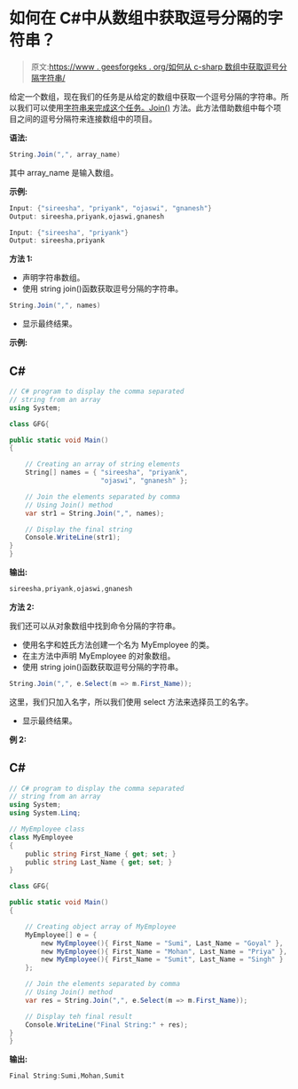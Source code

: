 # 如何在 C#中从数组中获取逗号分隔的字符串？

> 原文:[https://www . geesforgeks . org/如何从 c-sharp 数组中获取逗号分隔字符串/](https://www.geeksforgeeks.org/how-to-get-a-comma-separated-string-from-an-array-in-c-sharp/)

给定一个数组，现在我们的任务是从给定的数组中获取一个逗号分隔的字符串。所以我们可以使用[字符串来完成这个任务。Join()](https://www.geeksforgeeks.org/c-sharp-join-method-set-1/) 方法。此方法借助数组中每个项目之间的逗号分隔符来连接数组中的项目。

**语法:**

```cs
String.Join(",", array_name)
```

其中 array_name 是输入数组。

**示例:**

```cs
Input: {"sireesha", "priyank", "ojaswi", "gnanesh"}
Output: sireesha,priyank,ojaswi,gnanesh

Input: {"sireesha", "priyank"}
Output: sireesha,priyank
```

**方法 1:**

*   声明字符串数组。
*   使用 string join()函数获取逗号分隔的字符串。

```cs
String.Join(",", names)
```

*   显示最终结果。

**示例:**

## C#

```cs
// C# program to display the comma separated
// string from an array 
using System;

class GFG{

public static void Main()
{

    // Creating an array of string elements
    String[] names = { "sireesha", "priyank", 
                       "ojaswi", "gnanesh" };

    // Join the elements separated by comma
    // Using Join() method
    var str1 = String.Join(",", names);

    // Display the final string
    Console.WriteLine(str1);
}
}
```

**输出:**

```cs
sireesha,priyank,ojaswi,gnanesh
```

**方法 2:**

我们还可以从对象数组中找到命令分隔的字符串。

*   使用名字和姓氏方法创建一个名为 MyEmployee 的类。
*   在主方法中声明 MyEmployee 的对象数组。
*   使用 string join()函数获取逗号分隔的字符串。

```cs
String.Join(",", e.Select(m => m.First_Name));
```

这里，我们只加入名字，所以我们使用 select 方法来选择员工的名字。

*   显示最终结果。

**例 2:**

## C#

```cs
// C# program to display the comma separated
// string from an array 
using System;
using System.Linq;

// MyEmployee class
class MyEmployee
{
    public string First_Name { get; set; }
    public string Last_Name { get; set; }
}

class GFG{

public static void Main()
{

    // Creating object array of MyEmployee
    MyEmployee[] e = {
        new MyEmployee(){ First_Name = "Sumi", Last_Name = "Goyal" },
        new MyEmployee(){ First_Name = "Mohan", Last_Name = "Priya" },
        new MyEmployee(){ First_Name = "Sumit", Last_Name = "Singh" }
    };

    // Join the elements separated by comma
    // Using Join() method
    var res = String.Join(",", e.Select(m => m.First_Name));

    // Display teh final result
    Console.WriteLine("Final String:" + res);
}
}
```

**输出:**

```cs
Final String:Sumi,Mohan,Sumit
```